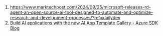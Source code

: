1. https://www.marktechpost.com/2024/09/25/microsoft-releases-rd-agent-an-open-source-ai-tool-designed-to-automate-and-optimize-research-and-development-processes/?ref=dailydev
2. [Build AI applications with the new AI App Template Gallery - Azure SDK Blog](https://devblogs.microsoft.com/azure-sdk/build-ai-applications-with-the-new-ai-app-template-gallery/?ref=dailydev)